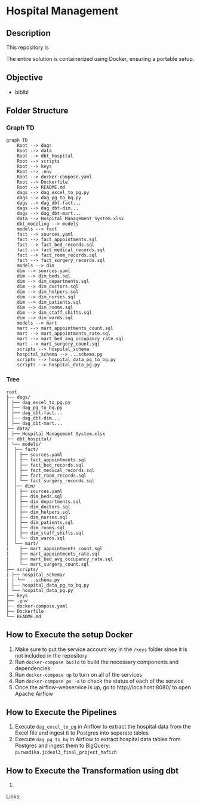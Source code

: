 # Hospital Management

## Description
This repository is 

The entire solution is containerized using Docker, ensuring a portable setup.

## Objective
- blblbl

## Folder Structure
### Graph TD
```mermaid
graph TD
    Root --> dags
    Root --> data
    Root --> dbt_hospital
    Root --> scripts
    Root --> keys
    Root --> .env
    Root --> docker-compose.yaml
    Root --> Dockerfile
    Root --> README.md
    dags --> dag_excel_to_pg.py
    dags --> dag_pg_to_bq.py
    dags --> dag_dbt-fact...
    dags --> dag_dbt-dim...
    dags --> dag_dbt-mart...
    data --> Hospital_Management_System.xlsx
    dbt_modeling --> models
    models --> fact
    fact --> sources.yaml
    fact --> fact_appointments.sql
    fact --> fact_bed_records.sql
    fact --> fact_medical_records.sql
    fact --> fact_room_records.sql
    fact --> fact_surgery_records.sql
    models --> dim
    dim --> sources.yaml
    dim --> dim_beds.sql
    dim --> dim_departments.sql
    dim --> dim_doctors.sql
    dim --> dim_helpers.sql
    dim --> dim_nurses.sql
    dim --> dim_patients.sql
    dim --> dim_rooms.sql
    dim --> dim_staff_shifts.sql
    dim --> dim_wards.sql
    models --> mart
    mart --> mart_appointments_count.sql
    mart --> mart_appointments_rate.sql
    mart --> mart_bed_avg_occupancy_rate.sql
    mart --> mart_surgery_count.sql
    scripts --> hospital_schema
    hospital_schema --> ...schema.py
    scripts --> hospital_data_pg_to_bq.py
    scripts --> hospital_data_pg.py
```
### Tree
```
root
├── dags/
│ ├── dag_excel_to_pg.py
│ ├── dag_pg_to_bq.py
│ ├── dag_dbt-fact...
│ ├── dag_dbt-dim...
│ ├── dag_dbt-mart...
├── data/
│ ├── Hospital Management System.xlsx
├── dbt_hospital/
│ └── models/
│  ├── fact/
│  │ ├── sources.yaml
│  │ ├── fact_appointments.sql
│  │ ├── fact_bed_records.sql
│  │ ├── fact_medical_records.sql
│  │ ├── fact_room_records.sql
│  │ └── fact_surgery_records.sql
│  ├── dim/
│  │ ├── sources.yaml
│  │ ├── dim_beds.sql
│  │ ├── dim_departments.sql
│  │ ├── dim_doctors.sql
│  │ ├── dim_helpers.sql
│  │ ├── dim_nurses.sql
│  │ ├── dim_patients.sql
│  │ ├── dim_rooms.sql
│  │ ├── dim_staff_shifts.sql
│  │ └── dim_wards.sql
│  └── mart/
|    ├── mart_appointments_count.sql
|    ├── mart_appointments_rate.sql
|    ├── mart_bed_avg_occupancy_rate.sql
│    └── mart_surgery_count.sql
├── scripts/
| ├── hospital_schema/
| | └── ...schema.py
│ ├── hospital_data_pg_to_bq.py
│ └── hospital_data_pg.py
├── keys
├── .env
├── docker-compose.yaml
├── Dockerfile
└── README.md
```

## How to Execute the setup Docker
1. Make sure to put the service account key in the `/keys` folder since it is not included in the repository
2. Run `docker-compose build` to build the necessary components and dependencies
3. Run `docker-compose up` to turn on all of the services
4. Run `docker-compose ps -a` to check the status of each of the service
5. Once the airflow-webservice is up, go to http://localhost:8080/ to open Apache Airflow

## How to Execute the Pipelines
1. Execute `dag_excel_to_pg` in Airflow to extract the hospital data from the Excel file and ingest it to Postgres into seperate tables
2. Execute `dag_pg_to_bq` in Airflow to extract hospital data tables from Postgres and ingest them to BigQuery: `purwadika.jcdeol3_final_project_hafizh`

## How to Execute the Transformation using dbt
1.


Links: